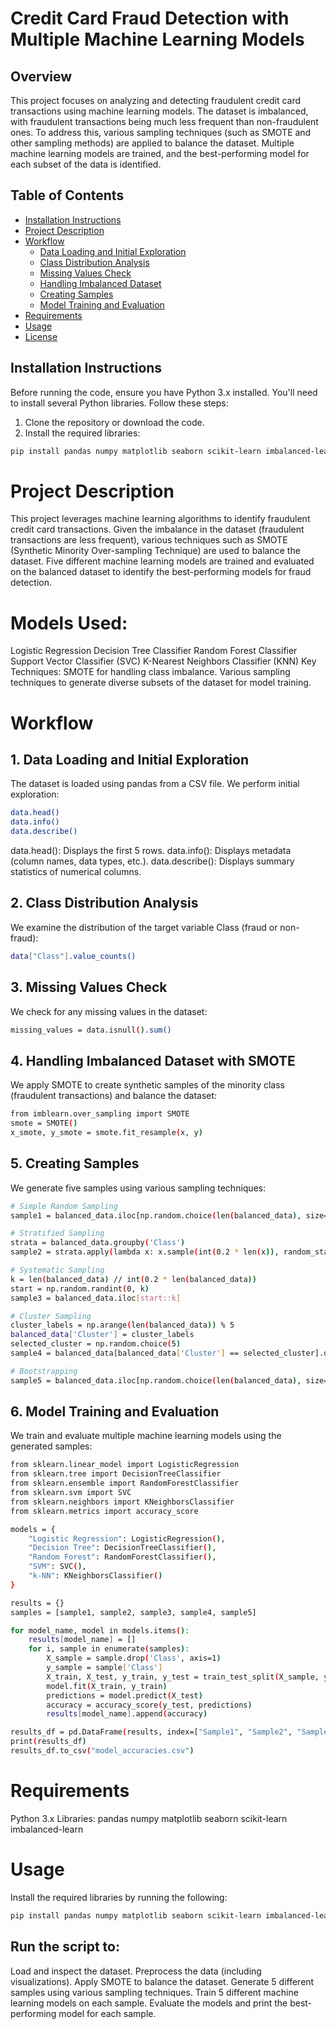 # **Credit Card Fraud Detection with Multiple Machine Learning Models**

## **Overview**

This project focuses on analyzing and detecting fraudulent credit card transactions using machine learning models. The dataset is imbalanced, with fraudulent transactions being much less frequent than non-fraudulent ones. To address this, various sampling techniques (such as SMOTE and other sampling methods) are applied to balance the dataset. Multiple machine learning models are trained, and the best-performing model for each subset of the data is identified.

## **Table of Contents**

- [Installation Instructions](#installation-instructions)
- [Project Description](#project-description)
- [Workflow](#workflow)
  - [Data Loading and Initial Exploration](#data-loading-and-initial-exploration)
  - [Class Distribution Analysis](#class-distribution-analysis)
  - [Missing Values Check](#missing-values-check)
  - [Handling Imbalanced Dataset](#handling-imbalanced-dataset-with-smote)
  - [Creating Samples](#creating-samples)
  - [Model Training and Evaluation](#model-training-and-evaluation)
- [Requirements](#requirements)
- [Usage](#usage)
- [License](#license)

## **Installation Instructions**

Before running the code, ensure you have Python 3.x installed. You'll need to install several Python libraries. Follow these steps:

1. Clone the repository or download the code.
2. Install the required libraries:

```bash
pip install pandas numpy matplotlib seaborn scikit-learn imbalanced-learn
```
# Project Description
This project leverages machine learning algorithms to identify fraudulent credit card transactions. Given the imbalance in the dataset (fraudulent transactions are less frequent), various techniques such as SMOTE (Synthetic Minority Over-sampling Technique) are used to balance the dataset. Five different machine learning models are trained and evaluated on the balanced dataset to identify the best-performing models for fraud detection.

# Models Used:
Logistic Regression
Decision Tree Classifier
Random Forest Classifier
Support Vector Classifier (SVC)
K-Nearest Neighbors Classifier (KNN)
Key Techniques:
SMOTE for handling class imbalance.
Various sampling techniques to generate diverse subsets of the dataset for model training.

# Workflow
## 1. Data Loading and Initial Exploration
The dataset is loaded using pandas from a CSV file. We perform initial exploration:
```bash
data.head()
data.info()
data.describe()
```

data.head(): Displays the first 5 rows.
data.info(): Displays metadata (column names, data types, etc.).
data.describe(): Displays summary statistics of numerical columns.

 ## 2. Class Distribution Analysis
We examine the distribution of the target variable Class (fraud or non-fraud):
```bash
data["Class"].value_counts()
```
## 3. Missing Values Check
We check for any missing values in the dataset:
```bash
missing_values = data.isnull().sum()
```
## 4. Handling Imbalanced Dataset with SMOTE
We apply SMOTE to create synthetic samples of the minority class (fraudulent transactions) and balance the dataset:
```bash
from imblearn.over_sampling import SMOTE
smote = SMOTE()
x_smote, y_smote = smote.fit_resample(x, y)
```
## 5. Creating Samples
We generate five samples using various sampling techniques:
```bash
# Simple Random Sampling
sample1 = balanced_data.iloc[np.random.choice(len(balanced_data), size=int(0.2 * len(balanced_data)), replace=False)]

# Stratified Sampling
strata = balanced_data.groupby('Class')
sample2 = strata.apply(lambda x: x.sample(int(0.2 * len(x)), random_state=2)).reset_index(drop=True)

# Systematic Sampling
k = len(balanced_data) // int(0.2 * len(balanced_data))
start = np.random.randint(0, k)
sample3 = balanced_data.iloc[start::k]

# Cluster Sampling
cluster_labels = np.arange(len(balanced_data)) % 5
balanced_data['Cluster'] = cluster_labels
selected_cluster = np.random.choice(5)
sample4 = balanced_data[balanced_data['Cluster'] == selected_cluster].drop('Cluster', axis=1)

# Bootstrapping
sample5 = balanced_data.iloc[np.random.choice(len(balanced_data), size=int(0.2 * len(balanced_data)), replace=True)]

```

## 6. Model Training and Evaluation
We train and evaluate multiple machine learning models using the generated samples:
```bash
from sklearn.linear_model import LogisticRegression
from sklearn.tree import DecisionTreeClassifier
from sklearn.ensemble import RandomForestClassifier
from sklearn.svm import SVC
from sklearn.neighbors import KNeighborsClassifier
from sklearn.metrics import accuracy_score

models = {
    "Logistic Regression": LogisticRegression(),
    "Decision Tree": DecisionTreeClassifier(),
    "Random Forest": RandomForestClassifier(),
    "SVM": SVC(),
    "k-NN": KNeighborsClassifier()
}

results = {}
samples = [sample1, sample2, sample3, sample4, sample5]

for model_name, model in models.items():
    results[model_name] = []
    for i, sample in enumerate(samples):
        X_sample = sample.drop('Class', axis=1)
        y_sample = sample['Class']
        X_train, X_test, y_train, y_test = train_test_split(X_sample, y_sample, test_size=0.2, random_state=42)
        model.fit(X_train, y_train)
        predictions = model.predict(X_test)
        accuracy = accuracy_score(y_test, predictions)
        results[model_name].append(accuracy)

results_df = pd.DataFrame(results, index=["Sample1", "Sample2", "Sample3", "Sample4", "Sample5"])
print(results_df)
results_df.to_csv("model_accuracies.csv")
```
# Requirements
Python 3.x
Libraries:
pandas
numpy
matplotlib
seaborn
scikit-learn
imbalanced-learn
# Usage
Install the required libraries by running the following:
```bash
pip install pandas numpy matplotlib seaborn scikit-learn imbalanced-learn
```

##  Run the script to:

Load and inspect the dataset.
Preprocess the data (including visualizations).
Apply SMOTE to balance the dataset.
Generate 5 different samples using various sampling techniques.
Train 5 different machine learning models on each sample.
Evaluate the models and print the best-performing model for each sample.

